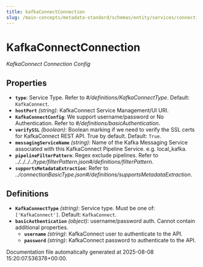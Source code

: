 ```yaml
---
title: kafkaConnectConnection
slug: /main-concepts/metadata-standard/schemas/entity/services/connections/pipeline/kafkaconnectconnection
---
```


# KafkaConnectConnection

*KafkaConnect Connection Config*

## Properties

- **`type`**: Service Type. Refer to *#/definitions/KafkaConnectType*. Default: `KafkaConnect`.
- **`hostPort`** *(string)*: KafkaConnect Service Management/UI URI.
- **`KafkaConnectConfig`**: We support username/password or No Authentication. Refer to *#/definitions/basicAuthentication*.
- **`verifySSL`** *(boolean)*: Boolean marking if we need to verify the SSL certs for KafkaConnect REST API. True by default. Default: `True`.
- **`messagingServiceName`** *(string)*: Name of the Kafka Messaging Service associated with this KafkaConnect Pipeline Service. e.g. local_kafka.
- **`pipelineFilterPattern`**: Regex exclude pipelines. Refer to *../../../../type/filterPattern.json#/definitions/filterPattern*.
- **`supportsMetadataExtraction`**: Refer to *../connectionBasicType.json#/definitions/supportsMetadataExtraction*.
## Definitions

- **`KafkaConnectType`** *(string)*: Service type. Must be one of: `['KafkaConnect']`. Default: `KafkaConnect`.
- **`basicAuthentication`** *(object)*: username/password auth. Cannot contain additional properties.
  - **`username`** *(string)*: KafkaConnect user to authenticate to the API.
  - **`password`** *(string)*: KafkaConnect password to authenticate to the API.


Documentation file automatically generated at 2025-08-08 15:20:07.536378+00:00.
